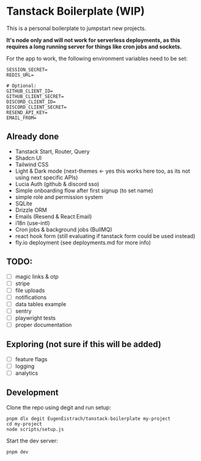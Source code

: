 # Tanstack Boilerplate (WIP)

This is a personal boilerplate to jumpstart new projects.

**It's node only and will not work for serverless deployments, as this requires a long running server for things like cron jobs and sockets.**

For the app to work, the following environment variables need to be set:

```
SESSION_SECRET=
REDIS_URL=

# Optional:
GITHUB_CLIENT_ID=
GITHUB_CLIENT_SECRET=
DISCORD_CLIENT_ID=
DISCORD_CLIENT_SECRET=
RESEND_API_KEY=
EMAIL_FROM=
```

## Already done

- Tanstack Start, Router, Query
- Shadcn UI
- Tailwind CSS
- Light & Dark mode (next-themes <- yes this works here too, as its not using next specific APIs)
- Lucia Auth (github & discord sso)
- Simple onboarding flow after first signup (to set name)
- simple role and permission system
- SQLite
- Drizzle ORM
- Emails (Resend & React Email)
- i18n (use-intl)
- Cron jobs & background jobs (BullMQ)
- react hook form (still evaluating if tanstack form could be used instead)
- fly.io deployment (see deployments.md for more info)

## TODO:

- [ ] magic links & otp
- [ ] stripe
- [ ] file uploads
- [ ] notifications
- [ ] data tables example
- [ ] sentry
- [ ] playwright tests
- [ ] proper documentation

## Exploring (not sure if this will be added)

- [ ] feature flags
- [ ] logging
- [ ] analytics

## Development

Clone the repo using degit and run setup:

```
pnpm dlx degit EugenEistrach/tanstack-boilerplate my-project
cd my-project
node scripts/setup.js
```

Start the dev server:

```
pnpm dev
```
